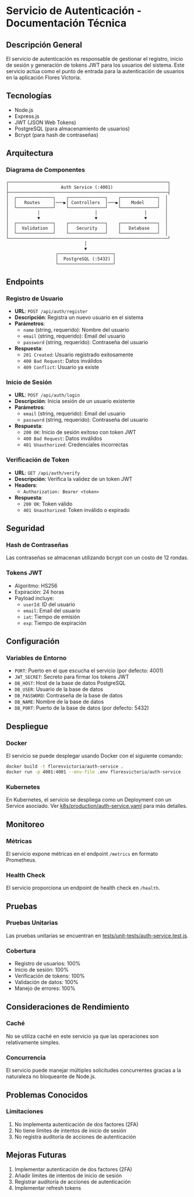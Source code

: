 # Servicio de Autenticación - Documentación Técnica

## Descripción General

El servicio de autenticación es responsable de gestionar el registro, inicio de sesión y generación de tokens JWT para los usuarios del sistema. Este servicio actúa como el punto de entrada para la autenticación de usuarios en la aplicación Flores Victoria.

## Tecnologías

- Node.js
- Express.js
- JWT (JSON Web Tokens)
- PostgreSQL (para almacenamiento de usuarios)
- Bcrypt (para hash de contraseñas)

## Arquitectura

### Diagrama de Componentes

```
┌─────────────────────────────────────────────────────────────┐
│                    Auth Service (:4001)                     │
├─────────────────────────────────────────────────────────────┤
│  ┌──────────────┐    ┌──────────────┐    ┌──────────────┐  │
│  │   Routes     │───▶│ Controllers  │───▶│    Model     │  │
│  └──────────────┘    └──────────────┘    └──────────────┘  │
│           │                     │                  │       │
│           ▼                     ▼                  ▼       │
│  ┌──────────────┐    ┌──────────────┐    ┌──────────────┐  │
│  │  Validation  │    │   Security   │    │   Database   │  │
│  └──────────────┘    └──────────────┘    └──────────────┘  │
└─────────────────────────────────────────────────────────────┘
                              │
                              ▼
                   ┌─────────────────────┐
                   │  PostgreSQL (:5432) │
                   └─────────────────────┘
```

## Endpoints

### Registro de Usuario
- **URL**: `POST /api/auth/register`
- **Descripción**: Registra un nuevo usuario en el sistema
- **Parámetros**:
  - `name` (string, requerido): Nombre del usuario
  - `email` (string, requerido): Email del usuario
  - `password` (string, requerido): Contraseña del usuario
- **Respuesta**:
  - `201 Created`: Usuario registrado exitosamente
  - `400 Bad Request`: Datos inválidos
  - `409 Conflict`: Usuario ya existe

### Inicio de Sesión
- **URL**: `POST /api/auth/login`
- **Descripción**: Inicia sesión de un usuario existente
- **Parámetros**:
  - `email` (string, requerido): Email del usuario
  - `password` (string, requerido): Contraseña del usuario
- **Respuesta**:
  - `200 OK`: Inicio de sesión exitoso con token JWT
  - `400 Bad Request`: Datos inválidos
  - `401 Unauthorized`: Credenciales incorrectas

### Verificación de Token
- **URL**: `GET /api/auth/verify`
- **Descripción**: Verifica la validez de un token JWT
- **Headers**:
  - `Authorization: Bearer <token>`
- **Respuesta**:
  - `200 OK`: Token válido
  - `401 Unauthorized`: Token inválido o expirado

## Seguridad

### Hash de Contraseñas
Las contraseñas se almacenan utilizando bcrypt con un costo de 12 rondas.

### Tokens JWT
- Algoritmo: HS256
- Expiración: 24 horas
- Payload incluye:
  - `userId`: ID del usuario
  - `email`: Email del usuario
  - `iat`: Tiempo de emisión
  - `exp`: Tiempo de expiración

## Configuración

### Variables de Entorno
- `PORT`: Puerto en el que escucha el servicio (por defecto: 4001)
- `JWT_SECRET`: Secreto para firmar los tokens JWT
- `DB_HOST`: Host de la base de datos PostgreSQL
- `DB_USER`: Usuario de la base de datos
- `DB_PASSWORD`: Contraseña de la base de datos
- `DB_NAME`: Nombre de la base de datos
- `DB_PORT`: Puerto de la base de datos (por defecto: 5432)

## Despliegue

### Docker
El servicio se puede desplegar usando Docker con el siguiente comando:

```bash
docker build -t floresvictoria/auth-service .
docker run -p 4001:4001 --env-file .env floresvictoria/auth-service
```

### Kubernetes
En Kubernetes, el servicio se despliega como un Deployment con un Service asociado. Ver [k8s/production/auth-service.yaml](file:///home/impala/Documentos/Proyectos/Flores-Victoria-/k8s/production/auth-service.yaml) para más detalles.

## Monitoreo

### Métricas
El servicio expone métricas en el endpoint `/metrics` en formato Prometheus.

### Health Check
El servicio proporciona un endpoint de health check en `/health`.

## Pruebas

### Pruebas Unitarias
Las pruebas unitarias se encuentran en [tests/unit-tests/auth-service.test.js](file:///home/impala/Documentos/Proyectos/Flores-Victoria-/tests/unit-tests/auth-service.test.js).

### Cobertura
- Registro de usuarios: 100%
- Inicio de sesión: 100%
- Verificación de tokens: 100%
- Validación de datos: 100%
- Manejo de errores: 100%

## Consideraciones de Rendimiento

### Caché
No se utiliza caché en este servicio ya que las operaciones son relativamente simples.

### Concurrencia
El servicio puede manejar múltiples solicitudes concurrentes gracias a la naturaleza no bloqueante de Node.js.

## Problemas Conocidos

### Limitaciones
1. No implementa autenticación de dos factores (2FA)
2. No tiene límites de intentos de inicio de sesión
3. No registra auditoría de acciones de autenticación

## Mejoras Futuras

1. Implementar autenticación de dos factores (2FA)
2. Añadir límites de intentos de inicio de sesión
3. Registrar auditoría de acciones de autenticación
4. Implementar refresh tokens
